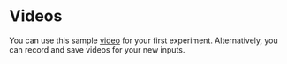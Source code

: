 # Videos
You can use this sample [video](https://drive.google.com/file/d/1Sv2QgkeujUf7jY_NWREh5F_0fVq9jxQ-/view?usp=sharing) for your first experiment. Alternatively, you can record and save videos for your new inputs.